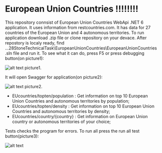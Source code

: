 # European Union Countries !!!!!!!!

   This repository connsist of European Union Countries WebApi .NET 6 application. It uses information from restcountries.com. It has data for 27 countries of the European Union and 4 autonomous territories. To run application download .zip file or clone repository on your devace. After repostory is localy ready, find 
...28StoneTechnicalTask\EuropeanUnionCountries\EuropeanUnionCountries.sln file and run it. To see what it can do, press F5 or press debugging button(on picture1):

![alt text](https://github.com/MDirvens/DataFiles/blob/main/Pictures/debuggingButton.png)
picture1.

It will open Swagger for application(on picture2):

![alt text](https://github.com/MDirvens/DataFiles/blob/main/Pictures/SwaggerEUCountries.png)
picture2.

- EUcountries/topten/population : Get information on top 10 European Union Countries and autonomous territories by population;
- EUcountries/topten/density : Get information on top 10 European Union Countries and autonomous territories by density;
- EUcountries/country/{country} : Get information on European Union country or autonomous territories of your choice;

Tests checks the program for errors. To run all press the run all test button(picture3):

![alt text](https://github.com/MDirvens/DataFiles/blob/main/Pictures/TestButton.png)

